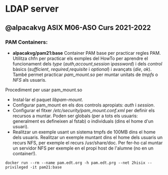# LDAP server
## @alpacakvg ASIX M06-ASO Curs 2021-2022

### PAM Containers:

 * **alpacakvg/pam21:base** Container PAM base per practicar regles PAM. Utilitza chfn per practicar els
   exmples del HowTo per aprendre el funcionament dels *type* (*auth*,*account*,*session* i*password*) i
   dels *control* bàsics (*sufficient*, *required*,*requisite* i *optional*) i avançats (*die*, *ok*).
   També permet practicar *pam_mount.so* per muntar unitats de *tmpfs* o *NFS* als usuaris.

Procediment per usar pam_mount.so

 * Instal·lar el paquet *libpam-mount*.
 * Configurar pam_mount en els dos controls apropiats: *auth* i *session*.
 * Configurar el fitxer */etc/security/pam_mount.conf.xml* per definir els recursos a muntar. Poden ser globals 
   (per a tots els usuaris: generalment es defineixen al fstab) o individuals (dins el home d'un usuari). 
 * Realitzar un exemple usant un sistema tmpfs de 100MB dins el home dels usuaris.
   Realitzar un exemple muntant dins el home dels usuaris un recurs NFS, per exemple el recurs /usr/share/doc. Per fer-ho
   cal muntar un servidor NFS per exemple en el propi host de l'alumne (no en un container!).


``` 
docker run --rm --name pam.edt.org -h pam.edt.prg --net 2hisix --privileged -it pam21:base

```
